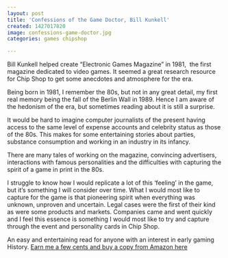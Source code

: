 ```yaml
---
layout: post
title: 'Confessions of the Game Doctor, Bill Kunkell'
created: 1427017820
image: confessions-game-doctor.jpg
categories: games chipshop

---
```


<p>Bill Kunkell helped create &ldquo;Electronic Games Magazine&rdquo; in 1981, &nbsp;the first magazine dedicated to video games. It seemed a great research resource for Chip Shop to get some anecdotes and atmosphere for the era.</p><p>Being born in 1981, I remember the 80s, but not in any great detail, my first real memory being the fall of the Berlin Wall in 1989. Hence I am aware of the hedonism of the era, but sometimes reading about it is still a surprise.</p><p>It would be hard to imagine computer journalists of the present having access to the same level of expense accounts and celebrity status as those of the 80s. This makes for some entertaining stories about parties, substance consumption and working in an industry in its infancy.</p><p>There are many tales of working on the magazine, convincing advertisers, interactions with famous personalities and the difficulties with capturing the spirit of a game in print in the 80s.</p><p>I struggle to know how I would replicate a lot of this &lsquo;feeling&rsquo; in the game, but it&rsquo;s something I will consider over time. What I would most like to capture for the game is that pioneering spirit when everything was unknown, unproven and uncertain. Legal cases were the first of their kind as were some products and markets. Companies came and went quickly and I feel this essence is something I would most like to try and capture through the event and personality cards in Chip Shop.</p><p>An easy and entertaining read for anyone with an interest in early gaming History. <a href="http://www.amazon.com/gp/product/0964384892/ref=as_li_tl?ie=UTF8&amp;camp=1789&amp;creative=9325&amp;creativeASIN=0964384892&amp;linkCode=as2&amp;tag=gregamamma-20&amp;linkId=UV752FMMUFJII2JQ">Earn me a few cents and buy a copy from Amazon here</a><img alt="" border="0" height="1" src="http://ir-na.amazon-adsystem.com/e/ir?t=gregamamma-20&amp;l=as2&amp;o=1&amp;a=0964384892" style="border:none !important; margin:0px !important;" width="1" /></p>
